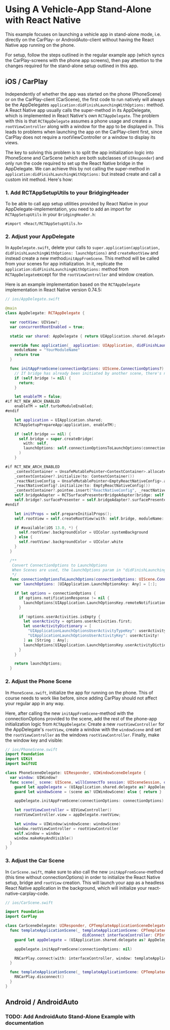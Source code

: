 # Using A Vehicle-App Stand-Alone with React Native

This example focuses on launching a vehicle app in stand-alone mode, i.e.
directly on the CarPlay- or AndroidAuto-client without having the React
Native app running on the phone.

For setup, follow the steps outlined in the regular example app (which syncs
the CarPlay-screens with the phone app screens), then pay attention to the
changes required for the stand-alone setup outlined in this app.

## iOS / CarPlay

Independently of whether the app was started on the phone (PhoneScene) or on
the CarPlay-client (CarScene), the first code to run natively will always be
the AppDelegates `application:didFinishLaunchingWithOptions:` method.
A React Native app usually calls the super-method in its AppDelegate, which is
implemented in React Native's own `RCTAppDelegate`. The problem with this is
that `RCTAppDelegate` assumes a phone usage and creates a
`rootViewController` along with a window for the app to be displayed in.
This leads to problems when launching the app on the CarPlay-client first,
since CarPlay does not require a rootViewController or a window to display
its views.

The key to solving this problem is to split the app initialization logic
into PhoneScene and CarScene (which are both subclasses of `UIResponder`)
and only run the code required to set up the React Native bridge in the
AppDelegate. We can achieve this by not calling the super-method in
`application:didFinishLaunchingWithOptions:` but instead create and call a
custom init method. Here's how:

### 1. Add RCTAppSetupUtils to your BridgingHeader

To be able to call app setup utilities provided by React Native in your
AppDelegate-implementation, you need to add an import for `RCTAppSetupUtils`
in your `BridgingHeader.h`:

```objc
#import <React/RCTAppSetupUtils.h>
```

### 2. Adjust your AppDelegate

In `AppDelegate.swift`, delete your calls to
`super.application(application, didFinishLaunchingWithOptions: launchOptions)`
and `createRootView` and instead create a new method`initAppFromScene`.
This method will be called from your scenes for app initialization.
In it, replicate the `application:didFinishLaunchingWithOptions:` method
from `RCTAppDelegate`except for the `rootViewController` and window creation.

Here is an example implementation based on the `RCTAppDelegate`
implementation in React Native version 0.74.5:

```swift
// ios/AppDelegate.swift

@main
class AppDelegate: RCTAppDelegate {

  var rootView: UIView?;
  var concurrentRootEnabled = true;

  static var shared: AppDelegate { return UIApplication.shared.delegate as! AppDelegate }

  override func application(_ application: UIApplication, didFinishLaunchingWithOptions launchOptions: [UIApplication.LaunchOptionsKey : Any]? = nil) -> Bool {
    moduleName = "YourModuleName"
    return true
  }

  func initAppFromScene(connectionOptions: UIScene.ConnectionOptions?) {
    // If bridge has already been initiated by another scene, there's nothing to do here
    if (self.bridge != nil) {
      return;
    }

    let enableTM = false;
#if RCT_NEW_ARCH_ENABLED
    enableTM = self.turboModuleEnabled;
#endif

    let application = UIApplication.shared;
    RCTAppSetupPrepareApp(application, enableTM);

    if (self.bridge == nil) {
      self.bridge = super.createBridge(
        with: self,
        launchOptions: self.connectionOptionsToLaunchOptions(connectionOptions: connectionOptions)
      )
    }

#if RCT_NEW_ARCH_ENABLED
    _contextContainer = UnsafeMutablePointer<ContextContainer>.allocate(capacity: 1)
    _contextContainer?.initialize(to: ContextContainer())
    _reactNativeConfig = UnsafeMutablePointer<EmptyReactNativeConfig>.allocate(capacity: 1)
    _reactNativeConfig?.initialize(to: EmptyReactNativeConfig())
    _contextContainer?.pointee.insert("ReactNativeConfig", _reactNativeConfig)
    self.bridgeAdapter = RCTSurfacePresenterBridgeAdapter(bridge: self.bridge, contextContainer: _contextContainer)
    self.bridge?.surfacePresenter = self.bridgeAdapter?.surfacePresenter
#endif

    let initProps = self.prepareInitialProps();
    self.rootView = self.createRootView(with: self.bridge, moduleName: self.moduleName, initProps: initProps)

    if #available(iOS 13.0, *) {
      self.rootView!.backgroundColor = UIColor.systemBackground
    } else {
      self.rootView!.backgroundColor = UIColor.white
    }
  }

  /**
   Convert ConnectionOptions to LaunchOptions
   When Scenes are used, the launchOptions param in "didFinishLaunchingWithOptions" is always null, and the expected data is provided through SceneDelegate's ConnectionOptions instead but in a different format
   */
  func connectionOptionsToLaunchOptions(connectionOptions: UIScene.ConnectionOptions?) -> [UIApplication.LaunchOptionsKey: Any] {
    var launchOptions: [UIApplication.LaunchOptionsKey: Any] = [:];

    if let options = connectionOptions {
      if options.notificationResponse != nil {
        launchOptions[UIApplication.LaunchOptionsKey.remoteNotification] = options.notificationResponse?.notification.request.content.userInfo;
      }

      if !options.userActivities.isEmpty {
        let userActivity = options.userActivities.first;
        let userActivityDictionary = [
          "UIApplicationLaunchOptionsUserActivityTypeKey": userActivity?.activityType as Any,
          "UIApplicationLaunchOptionsUserActivityKey": userActivity!
        ] as [String : Any];
        launchOptions[UIApplication.LaunchOptionsKey.userActivityDictionary] = userActivityDictionary;
      }
    }

    return launchOptions;
  }
```

### 2. Adjust the Phone Scene

In `PhoneScene.swift`, initialize the app for running on the phone.
This of course needs to work like before, since adding
CarPlay should not affect your regular app in any way.

Here, after calling the new `initAppFromScene`-method with the
connectionOptions provided to the scene, add the rest of the phone-app
initialization logic from `RCTAppDelegate`:
Create a new `rootViewController` for the AppDelegate's `rootView`, create a
window with the `windowScene` and set the `rootViewController` as the
windows `rootViewController`.
Finally, make the window key and visible:

```swift
// ios/PhoneScene.swift
import Foundation
import UIKit
import SwiftUI

class PhoneSceneDelegate: UIResponder, UIWindowSceneDelegate {
  var window: UIWindow?
  func scene(_ scene: UIScene, willConnectTo session: UISceneSession, options connectionOptions: UIScene.ConnectionOptions) {
    guard let appDelegate = (UIApplication.shared.delegate as? AppDelegate) else { return }
    guard let windowScene = (scene as? UIWindowScene) else { return }

    appDelegate.initAppFromScene(connectionOptions: connectionOptions)

    let rootViewController = UIViewController()
    rootViewController.view = appDelegate.rootView;

    let window = UIWindow(windowScene: windowScene)
    window.rootViewController = rootViewController
    self.window = window
    window.makeKeyAndVisible()
  }
}
```

### 3. Adjust the Car Scene

In `CarScene.swift`, make sure to also call the new
`initAppFromScene`-method (this time without connectionOptions) in
order to initialize the React Native setup, bridge and `rootView` creation.
This will launch your app as a headless React Native application in the
background, which will initialize your react-native-carplay-code.

```swift
// ios/CarScene.swift

import Foundation
import CarPlay

class CarSceneDelegate: UIResponder, CPTemplateApplicationSceneDelegate {
  func templateApplicationScene(_ templateApplicationScene: CPTemplateApplicationScene,
                                  didConnect interfaceController: CPInterfaceController) {
    guard let appDelegate = (UIApplication.shared.delegate as? AppDelegate) else { return }

    appDelegate.initAppFromScene(connectionOptions: nil)

    RNCarPlay.connect(with: interfaceController, window: templateApplicationScene.carWindow);
  }

  func templateApplicationScene(_ templateApplicationScene: CPTemplateApplicationScene, didDisconnectInterfaceController interfaceController: CPInterfaceController) {
    RNCarPlay.disconnect()
  }
}
```

## Android / AndroidAuto

### TODO: Add AndroidAuto Stand-Alone Example with documentation
